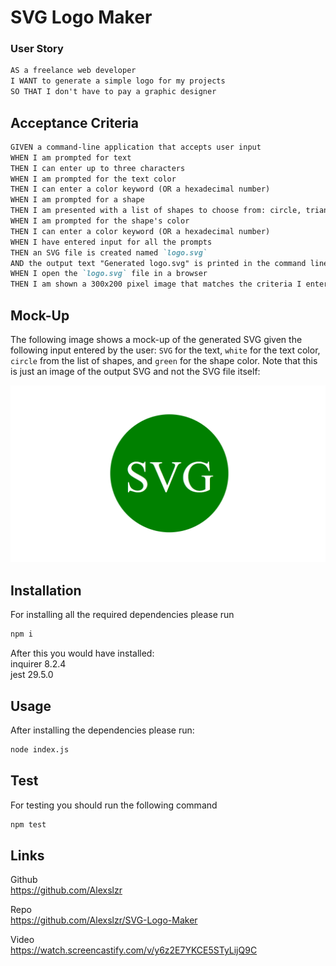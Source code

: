 # SVG Logo Maker

### User Story

```md
AS a freelance web developer
I WANT to generate a simple logo for my projects
SO THAT I don't have to pay a graphic designer
```

## Acceptance Criteria

```md
GIVEN a command-line application that accepts user input
WHEN I am prompted for text
THEN I can enter up to three characters
WHEN I am prompted for the text color
THEN I can enter a color keyword (OR a hexadecimal number)
WHEN I am prompted for a shape
THEN I am presented with a list of shapes to choose from: circle, triangle, and square
WHEN I am prompted for the shape's color
THEN I can enter a color keyword (OR a hexadecimal number)
WHEN I have entered input for all the prompts
THEN an SVG file is created named `logo.svg`
AND the output text "Generated logo.svg" is printed in the command line
WHEN I open the `logo.svg` file in a browser
THEN I am shown a 300x200 pixel image that matches the criteria I entered
```

## Mock-Up

The following image shows a mock-up of the generated SVG given the following input entered by the user: `SVG` for the text, `white` for the text color, `circle` from the list of shapes, and `green` for the shape color. Note that this is just an image of the output SVG and not the SVG file itself:

![Image showing a green circle with white text that reads "SVG.".](./Images/10-oop-homework-demo.png)

## Installation

For installing all the required dependencies please run

```bash
npm i
```
After this you would have installed: <br>
inquirer 8.2.4 <br>
jest 29.5.0

## Usage

After installing the dependencies please run:
```bash
node index.js
```

## Test

For testing you should run the following command

```bash
npm test
```

## Links

Github <br>
https://github.com/Alexslzr

Repo <br>
https://github.com/Alexslzr/SVG-Logo-Maker

Video <br>
https://watch.screencastify.com/v/y6z2E7YKCE5STyLijQ9C
